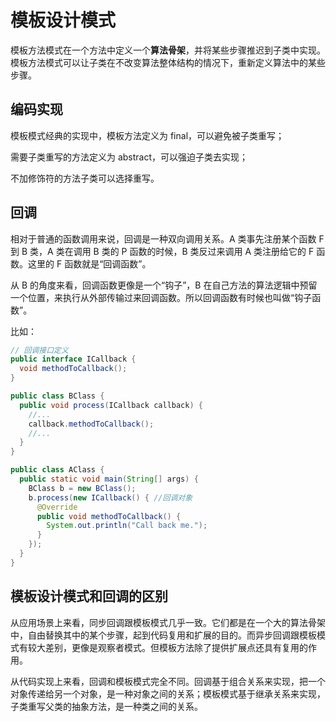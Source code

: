 # 模板设计模式

模板方法模式在一个方法中定义一个**算法骨架**，并将某些步骤推迟到子类中实现。模板方法模式可以让子类在不改变算法整体结构的情况下，重新定义算法中的某些步骤。

## 编码实现

模板模式经典的实现中，模板方法定义为 final，可以避免被子类重写；

需要子类重写的方法定义为 abstract，可以强迫子类去实现；

不加修饰符的方法子类可以选择重写。

## 回调

相对于普通的函数调用来说，回调是一种双向调用关系。A 类事先注册某个函数 F 到 B 类，A 类在调用 B 类的 P 函数的时候，B 类反过来调用 A 类注册给它的 F 函数。这里的 F 函数就是“回调函数”。

从 B 的角度来看，回调函数更像是一个“钩子”，B 在自己方法的算法逻辑中预留一个位置，来执行从外部传输过来回调函数。所以回调函数有时候也叫做“钩子函数”。

比如：

```java
// 回调接口定义
public interface ICallback {
  void methodToCallback();
}

public class BClass {
  public void process(ICallback callback) {
    //...
    callback.methodToCallback();
    //...
  }
}

public class AClass {
  public static void main(String[] args) {
    BClass b = new BClass();
    b.process(new ICallback() { //回调对象
      @Override
      public void methodToCallback() {
        System.out.println("Call back me.");
      }
    });
  }
}
```

## 模板设计模式和回调的区别

从应用场景上来看，同步回调跟模板模式几乎一致。它们都是在一个大的算法骨架中，自由替换其中的某个步骤，起到代码复用和扩展的目的。而异步回调跟模板模式有较大差别，更像是观察者模式。但模板方法除了提供扩展点还具有复用的作用。

从代码实现上来看，回调和模板模式完全不同。回调基于组合关系来实现，把一个对象传递给另一个对象，是一种对象之间的关系；模板模式基于继承关系来实现，子类重写父类的抽象方法，是一种类之间的关系。